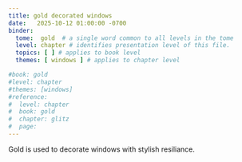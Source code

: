 ```yaml
---
title: gold decorated windows
date:   2025-10-12 01:00:00 -0700
binder:
  tome:  gold  # a single word common to all levels in the tome 
  level: chapter # identifies presentation level of this file.
  topics: [ ] # applies to book level
  themes: [ windows ] # applies to chapter level

#book: gold
#level: chapter
#themes: [windows]
#reference:
#  level: chapter
#  book: gold
#  chapter: glitz
#  page:
---
```


Gold is used to decorate windows with stylish resiliance.
